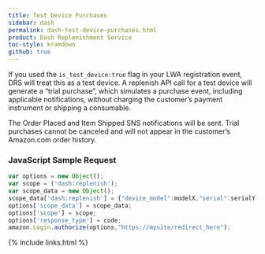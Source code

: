 ```yaml
---
title: Test Device Purchases
sidebar: dash
permalink: dash-test-device-purchases.html
product: Dash Replenishment Service
toc-style: kramdown
github: true
---
```


If you used the `is_test_device:true` flag in your LWA registration event, DRS will treat this as a test device. A replenish API call for a test device will generate a “trial purchase”, which simulates a purchase event, including applicable notifications, without charging the customer’s payment instrument or shipping a consumable.

The Order Placed and Item Shipped SNS notifications will be sent. Trial purchases cannot be canceled and will not appear in the customer’s Amazon.com order history.

### JavaScript Sample Request

```js
var options = new Object();
var scope = ('dash:replenish');
var scope_data = new Object();
scope_data['dash:replenish'] = {"device_model":modelX,"serial":serialY,"is_test_device":true};
options['scope_data'] = scope_data;
options['scope'] = scope;
options['response_type'] = code;
amazon.Login.authorize(options,"https://mysite/redirect_here");
```

{% include links.html %}

